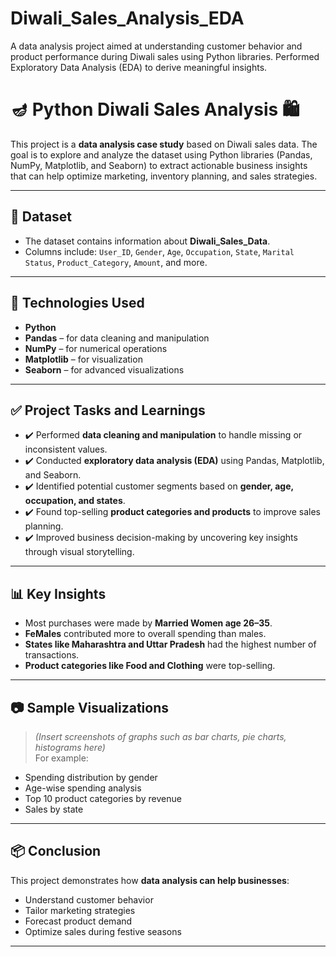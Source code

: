 # Diwali_Sales_Analysis_EDA
 A data analysis project aimed at understanding customer behavior and product performance during Diwali sales using Python libraries. Performed Exploratory Data Analysis (EDA) to derive meaningful insights.
# 🪔 Python Diwali Sales Analysis 🛍️

This project is a **data analysis case study** based on Diwali sales data. The goal is to explore and analyze the dataset using Python libraries (Pandas, NumPy, Matplotlib, and Seaborn) to extract actionable business insights that can help optimize marketing, inventory planning, and sales strategies.

---

## 📁 Dataset

- The dataset contains information about **Diwali_Sales_Data**.
- Columns include: `User_ID`, `Gender`, `Age`, `Occupation`, `State`, `Marital Status`, `Product_Category`, `Amount`, and more.

---

## 🔧 Technologies Used

- **Python**
- **Pandas** – for data cleaning and manipulation
- **NumPy** – for numerical operations
- **Matplotlib** – for visualization
- **Seaborn** – for advanced visualizations

---

## ✅ Project Tasks and Learnings

- ✔️ Performed **data cleaning and manipulation** to handle missing or inconsistent values.
- ✔️ Conducted **exploratory data analysis (EDA)** using Pandas, Matplotlib, and Seaborn.
- ✔️ Identified potential customer segments based on **gender, age, occupation, and states**.
- ✔️ Found top-selling **product categories and products** to improve sales planning.
- ✔️ Improved business decision-making by uncovering key insights through visual storytelling.

---

## 📊 Key Insights

- Most purchases were made by **Married Women age 26–35**.
- **FeMales** contributed more to overall spending than males.
- **States like Maharashtra and Uttar Pradesh** had the highest number of transactions.
- **Product categories like Food and Clothing** were top-selling.

---

## 📷 Sample Visualizations

> *(Insert screenshots of graphs such as bar charts, pie charts, histograms here)*  
> For example:
- Spending distribution by gender
- Age-wise spending analysis
- Top 10 product categories by revenue
- Sales by state

---

## 📦 Conclusion

This project demonstrates how **data analysis can help businesses**:
- Understand customer behavior
- Tailor marketing strategies
- Forecast product demand
- Optimize sales during festive seasons

---



